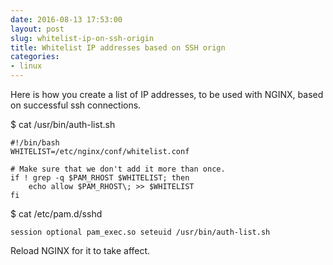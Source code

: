 ```yaml
---
date: 2016-08-13 17:53:00
layout: post
slug: whitelist-ip-on-ssh-origin
title: Whitelist IP addresses based on SSH orign
categories:
- linux
---
```


Here is how you create a list of IP addresses, to be used with NGINX, based on successful ssh connections.

$ cat /usr/bin/auth-list.sh 

	#!/bin/bash
	WHITELIST=/etc/nginx/conf/whitelist.conf

	# Make sure that we don't add it more than once.
	if ! grep -q $PAM_RHOST $WHITELIST; then
		echo allow $PAM_RHOST\; >> $WHITELIST
	fi

$ cat /etc/pam.d/sshd

	session optional pam_exec.so seteuid /usr/bin/auth-list.sh

Reload NGINX for it to take affect.
